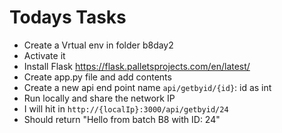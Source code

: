 # Todays Tasks

- Create a Vrtual env in folder b8day2
- Activate it
- Install Flask https://flask.palletsprojects.com/en/latest/
- Create app.py file and add contents
- Create a new api end point name `api/getbyid/{id}`: id as int
- Run locally and share the network IP
- I will hit in `http://{localIp}:3000/api/getbyid/24`
- Should return "Hello from batch B8 with ID: 24"
